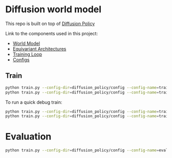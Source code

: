 # Diffusion world model
This repo is built on top of [Diffusion Policy](https://github.com/real-stanford/diffusion_policy)

Link to the components used in this project:
- [World Model](https://github.com/TTimelord/diffusion_world_model/tree/diffusion_world_model/diffusion_policy/world_model)
- [Equivariant Architectures](https://github.com/TTimelord/diffusion_world_model/tree/diffusion_world_model/diffusion_policy/model/equi)
- [Training Loop](https://github.com/TTimelord/diffusion_world_model/tree/diffusion_world_model/diffusion_policy/workspace)
- [Configs](https://github.com/TTimelord/diffusion_world_model/tree/diffusion_world_model/diffusion_policy/config)

## Train
```bash
python train.py --config-dir=diffusion_policy/config --config-name=train_diffusion_world_model_unet_image_workspace.yaml training.device=cuda:0
python train.py --config-dir=diffusion_policy/config --config-name=train_autoencoder_workspace.yaml training.device=cuda:0
```

To run a quick debug train:
```bash
python train.py --config-dir=diffusion_policy/config --config-name=train_diffusion_world_model_unet_image_workspace.yaml training.device=cuda:0 training.debug=True
python train.py --config-dir=diffusion_policy/config --config-name=train_diffusion_world_model_latent_unet_image_workspace.yaml training.device=cuda:0 training.debug=True
```

# Evaluation
```bash
python train.py --config-dir=diffusion_policy/config --config-name=eval_unet_image.yaml eval.device=cuda:0
```


